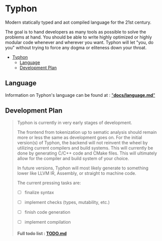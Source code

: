 # Typhon

Modern statically typed and aot compiled language for the 21st century.

The goal is to hand developers as many tools as possible to solve the problems at hand.
You should be able to write highly optimized or highly modular code whenever and wherever you want.
Typhon will let "you, do you" without trying to force any dogma or eliteness down your throat.

<!-- TOC -->
* [Typhon](#typhon)
  * [Language](#language)
  * [Development Plan](#development-plan)
<!-- TOC -->

## Language
Information on Typhon's language can be found at : ["**docs/language.md**"](docs/language.md) 

## Development Plan

> Typhon is currently in very early stages of development.
> 
> The frontend from tokenization up to sematic analysis should remain more or less the same as development goes on.
> For the initial version(s) of Typhon, the backend will not reinvent the wheel by utilizing current compilers and build systems.
> This will currently be done by generating C/C++ code and CMake files. 
> This will ultimately allow for the compiler and build system of your choice.
> 
> In future versions, Typhon will most likely generate to something lower like LLVM IR, Assembly, or straight to machine code.
> 
> 
> The current pressing tasks are:
> - [ ] finalize syntax
> - [ ] implement checks (types, mutability, etc.)
> - [ ] finish code generation
> - [ ] implement compilation
>
> 
> #### Full todo list : [**TODO.md**](TODO.md)



